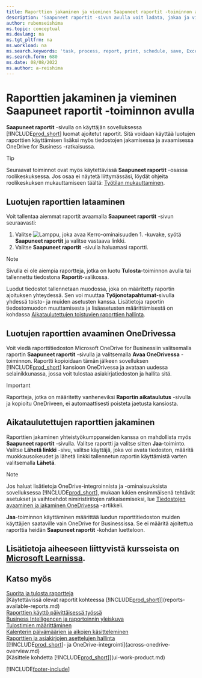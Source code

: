 ```yaml
---
title: Raporttien jakaminen ja vieminen Saapuneet raportit -toiminnon avulla
description: 'Saapuneet raportit -sivun avulla voit ladata, jakaa ja viedä raportteja Business Centralissa.'
author: rubenseishima
ms.topic: conceptual
ms.devlang: na
ms.tgt_pltfrm: na
ms.workload: na
ms.search.keywords: 'task, process, report, print, schedule, save, Excel, PDF, dataset, export, report inbox, onedrive,'
ms.search.form: 680
ms.date: 08/08/2022
ms.author: a-reishima
---
```

# <a name="share-and-export-reports-with-the-report-inbox"></a><a name="share-and-export-reports-with-the-report-inbox"></a>Raporttien jakaminen ja vieminen Saapuneet raportit -toiminnon avulla

**Saapuneet raportit** -sivulla on käyttäjän sovelluksessa [!INCLUDE[prod_short](includes/prod_short.md)] luomat ajoitetut raportit. Sitä voidaan käyttää luotujen raporttien käyttämisen lisäksi myös tiedostojen jakamisessa ja avaamisessa OneDrive for Business -ratkaisussa.

> [!TIP]
> Seuraavat toiminnot ovat myös käytettävissä **Saapuneet raportit** -osassa roolikeskuksessa. Jos osaa ei näytetä liittymässäsi, löydät ohjeita roolikeskuksen mukauttamiseen täältä: [Työtilan mukauttaminen](ui-personalization-user.md).

## <a name="download-generated-reports"></a><a name="download-generated-reports"></a>Luotujen raporttien lataaminen

Voit tallentaa aiemmat raportit avaamalla **Saapuneet raportit** -sivun seuraavasti:

1. Valitse ![Lamppu, joka avaa Kerro-ominaisuuden 1.](media/ui-search/search_small.png "Kerro, mitä haluat tehdä") -kuvake, syötä **Saapuneet raportit** ja valitse vastaava linkki.  
2. Valitse **Saapuneet raportit** -sivulla haluamasi raportti.

> [!NOTE]
> Sivulla ei ole aiempia raportteja, jotka on luotu **Tulosta**-toiminnon avulla tai tallennettu tiedostona **Raportit**-valikossa.
>
> Luodut tiedostot tallennetaan muodossa, joka on määritetty raportin ajoituksen yhteydessä. Sen voi muuttaa **Työjonotapahtumat**-sivulla yhdessä toisto- ja muiden asetusten kanssa. Lisätietoja raportin tiedostomuodon muuttamisesta ja lisäasetusten määrittämisestä on kohdassa [Aikataulutettujen toistuvien raporttien hallinta](ui-work-report.md#manage-scheduled-recurring-reports).

## <a name="open-generated-reports-in-onedrive"></a><a name="open-generated-reports-in-onedrive"></a>Luotujen raporttien avaaminen OneDrivessa

Voit viedä raporttitiedoston Microsoft OneDrive for Businessiin valitsemalla raportin **Saapuneet raportit** -sivulla ja valitsemalla **Avaa OneDrivessa** -toiminnon. Raportti kopioidaan tämän jälkeen sovelluksen [!INCLUDE[prod_short](includes/prod_short.md)] kansioon OneDrivessa ja avataan uudessa selainikkunassa, jossa voit tulostaa asiakirjatiedoston ja hallita sitä.

> [!IMPORTANT]
>
> Raportteja, jotka on määritetty vanheneviksi **Raportin aikataulutus** -sivulla ja kopioitu OneDriveen, ei automaattisesti poisteta jaetusta kansiosta.

## <a name="share-scheduled-reports"></a><a name="share-scheduled-reports"></a>Aikataulutettujen raporttien jakaminen

Raporttien jakaminen yhteistyökumppaneiden kanssa on mahdollista myös **Saapuneet raportit** -sivulla. Valitse raportti ja valitse sitten **Jaa**-toiminto. Valitse **Lähetä linkki** -sivu, valitse käyttäjä, joka voi avata tiedoston, määritä muokkausoikeudet ja lähetä linkki tallennetun raportin käyttämistä varten valitsemalla **Lähetä**.

> [!NOTE]
> Jos haluat lisätietoja OneDrive-integroinnista ja -ominaisuuksista sovelluksessa [!INCLUDE[prod_short](includes/prod_short.md)], mukaan lukien ensimmäisenä tehtävät asetukset ja vaihtoehdot nimiristiriitojen ratkaisemiseksi, lue [Tiedostojen avaaminen ja jakaminen OneDrivessa](across-share-onedrive.md) -artikkeli.
>
> **Jaa**-toiminnon käyttäminen määrittää luodun raporttitiedoston muiden käyttäjien saataville vain OneDrive for Businessissa. Se ei määritä ajoitettua raporttia heidän **Saapuneet raportit** -kohdan luetteloon.

## <a name="see-related-training-at-microsoft-learn"></a><a name="see-related-training-at-microsoft-learn"></a>Lisätietoja aiheeseen liittyvistä kursseista on [Microsoft Learnissa](/learn/paths/build-reports/).

## <a name="see-also"></a><a name="see-also"></a>Katso myös

[Suorita ja tulosta raportteja](ui-work-report.md)  
[Käytettävissä olevat raportit kohteessa [!INCLUDE[prod_short](includes/prod_short.md)]](reports-available-reports.md)  
[Raporttien käyttö päivittäisessä työssä](reports-use-reports.md)  
[Business Intelligencen ja raportoinnin yleiskuva](reports-bi-reporting.md)  
[Tulostimien määrittäminen](ui-specify-printer-selection-reports.md)  
[Kalenterin päivämäärien ja aikojen käsitteleminen](ui-enter-date-ranges.md)  
[Raporttien ja asiakirjojen asettelujen hallinta](ui-manage-report-layouts.md)  
[[!INCLUDE[prod_short](includes/prod_short.md)]- ja OneDrive-integrointi](across-onedrive-overview.md)  
[Käsittele kohdetta [!INCLUDE[prod_short](includes/prod_short.md)]](ui-work-product.md)  

[!INCLUDE[footer-include](includes/footer-banner.md)]
